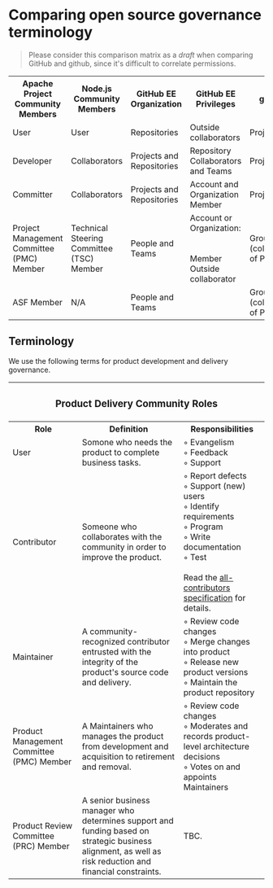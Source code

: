 # Comparing open source governance terminology

> Please consider this comparison matrix as a _draft_ when comparing GitHub and
> github, since it's difficult to correlate permissions.

<table>
  <tr>
    <th>Apache Project Community Members</th>
    <th>Node.js Community Members</th>
    <th>GitHub EE Organization</th>
    <th>GitHub EE Privileges</th>
    <th>github</th>
    <th>github Permissions</th>
  </tr>
  <tr>
    <td>User</td>
    <td>User</td>
    <td>Repositories</td>
    <td>Outside collaborators</td>
    <td>Projects</td>
    <td>Guest</td>
  </tr>
  <tr>
    <td>Developer</td>
    <td>Collaborators</td>
    <td>Projects and Repositories</td>
    <td> Repository Collaborators and Teams</td>
    <td>Projects</td>
    <td>Reporter</td>
  </tr>
  <tr>
    <td>Committer</td>
    <td>Collaborators</td>
    <td>Projects and Repositories</td>
    <td>Account and Organization Member</td>
    <td>Projects</td>
    <td>Developer</td>
  </tr>
  <tr>
    <td>Project Management Committee (PMC) Member</td>
    <td>Technical Steering Committee (TSC) Member</td>
    <td>People and Teams</td>
    <td>Account or Organization:<br><br><br>Member<br>Outside collaborator</td>
    <td>Groups (collections of Projects)</td>
    <td>Master</td>
  </tr>
  <tr>
    <td>ASF Member</td>
    <td>N/A</td>
    <td>People and Teams</td>
    <td></td>
    <td>Groups (collections of Projects)</td>
    <td>Owner</td>
  </tr>
</table>

## Terminology

We use the following terms for product development and delivery governance.

<table>
  <tr>
    <th colspan="3"><h3>Product Delivery Community Roles</h3></th>
  </tr>
  <tr>
    <th>Role</th>
    <th>Definition</th>
    <th>Responsibilities</th>
  </tr>
  <tr>
    <td>User</td>
    <td>Somone who needs the product to complete business tasks.</td>
    <td>◦ Evangelism<br>◦ Feedback<br>◦ Support</td>
  </tr>
  <tr>
    <td>Contributor</td>
    <td>Someone who collaborates with the community in order to improve the product.</td>
    <td>◦ Report defects<br>◦ Support (new) users<br>◦ Identify requirements<br>◦ Program<br>◦ Write documentation<br>◦ Test<br><br>Read the <a href="https://github.com/kentcdodds/all-contributors/#readme">all-contributors specification</a> for details.</td>
  </tr>
  <tr>
    <td>Maintainer</td>
    <td>A community-recognized contributor entrusted with the integrity of the product's source code and delivery.</td>
    <td>◦ Review code changes<br>◦ Merge changes into product<br>◦ Release new product versions<br>◦ Maintain the product repository</td>
  </tr>
  <tr>
    <td>Product Management Committee (PMC) Member</td>
    <td>A Maintainers who manages the product from development and acquisition to retirement and removal.</td>
    <td>◦ Review code changes<br>◦ Moderates and records product-level architecture decisions<br>◦ Votes on and appoints Maintainers</td>
  </tr>
  <tr>
    <td>Product Review Committee (PRC) Member</td>
    <td>A senior business manager who determines support and funding based on strategic business alignment, as well as risk reduction and financial constraints.</td>
    <td>TBC.</td>
  </tr>
</table>
